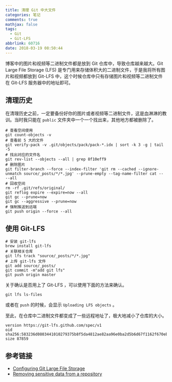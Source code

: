 ```yaml
---
title: 清理 Git 中大文件
categories: 笔记
comments: true
mathjax: false
tags:
  - Git
  - Git-LFS
abbrlink: 60716
date: 2018-03-19 08:50:44
---
```


博客中的图片和视频等二进制文件都是放到 Git 仓库中，导致仓库越来越大。Git Large File Storage (LFS) 是专门用来存储体积大的二进制文件，于是我将所有图片和视频都放到 Git-LFS 中，这个时候仓库中只有存储图片和视频等二进制文件在 Git-LFS 服务器中的地址即可。

<!--more-->

## 清理历史

在清理历史之前，一定要备份好你的图片或者视频等二进制文件，这是血淋淋的教训。当时我只能在 `public` 文件夹中一个一个找出来，其他地方都被删除了。

```git
# 查看空间使用
git count-objects -v
# 查看前 5 大的文件
git verify-pack -v .git/objects/pack/pack-*.idx | sort -k 3 -g | tail -5
# 找出对应的文件名
git rev-list --objects --all | grep 8f10eff9
# 删除图片
git filter-branch --force --index-filter 'git rm --cached --ignore-unmatch source/_posts/*/*.jpg' --prune-empty --tag-name-filter cat -- --all
# 回收空间
rm -rf .git/refs/original/ 
git reflog expire --expire=now --all
git gc --prune=now
git gc --aggressive --prune=now
# 强制推送到远端
git push origin --force --all
```

## 使用 Git-LFS

```git
# 安装 git-lfs
brew install git-lfs
# 关联相关仓库
git lfs track "source/_posts/*/*.jpg"
# 上传 git-lfs 文件
git add source/_posts/
git commit -m"add git lfs"
git push origin master
```

关于确认是否用上了 Git-LFS ，可以使用下面的方法来确认。

```git
git lfs ls-files
```

或者在 `push` 的时候，会显示 `Uploading LFS objects` 。

至此，在仓库中二进制文件都变成了一些远程地址了，极大地减小了仓库的大小。

```
version https://git-lfs.github.com/spec/v1
oid sha256:583236d0803441010279375b8f5da4812ae82aa96e0ba2d5b6d67f1162f670eb
size 87859
```

## 参考链接

- [Configuring Git Large File Storage](https://help.github.com/articles/configuring-git-large-file-storage/)
- [Removing sensitive data from a repository](https://help.github.com/articles/removing-sensitive-data-from-a-repository/)
